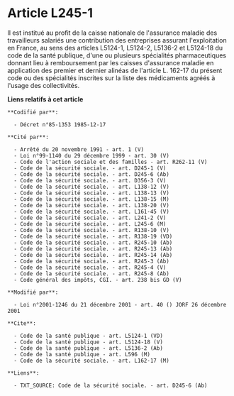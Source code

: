 # Article L245-1

Il est institué au profit de la caisse nationale de l'assurance maladie des travailleurs salariés une contribution des
entreprises assurant l'exploitation en France, au sens des articles L5124-1, L5124-2, L5136-2 et L5124-18 du code de la santé
publique, d'une ou plusieurs spécialités pharmaceutiques donnant lieu à remboursement par les caisses d'assurance maladie en
application des premier et dernier alinéas de l'article L. 162-17 du présent code ou des spécialités inscrites sur la liste
des médicaments agréés à l'usage des collectivités.

**Liens relatifs à cet article**

	**Codifié par**:

	  - Décret n°85-1353 1985-12-17

	**Cité par**:

	  - Arrêté du 20 novembre 1991 - art. 1 (V)
	  - Loi n°99-1140 du 29 décembre 1999 - art. 30 (V)
	  - Code de l'action sociale et des familles - art. R262-11 (V)
	  - Code de la sécurité sociale. - art. D245-1 (V)
	  - Code de la sécurité sociale. - art. D245-6 (Ab)
	  - Code de la sécurité sociale. - art. D356-3 (V)
	  - Code de la sécurité sociale. - art. L138-12 (V)
	  - Code de la sécurité sociale. - art. L138-13 (V)
	  - Code de la sécurité sociale. - art. L138-15 (M)
	  - Code de la sécurité sociale. - art. L138-20 (V)
	  - Code de la sécurité sociale. - art. L161-45 (V)
	  - Code de la sécurité sociale. - art. L241-2 (V)
	  - Code de la sécurité sociale. - art. L245-6 (M)
	  - Code de la sécurité sociale. - art. R138-10 (V)
	  - Code de la sécurité sociale. - art. R138-19 (VD)
	  - Code de la sécurité sociale. - art. R245-10 (Ab)
	  - Code de la sécurité sociale. - art. R245-13 (Ab)
	  - Code de la sécurité sociale. - art. R245-14 (Ab)
	  - Code de la sécurité sociale. - art. R245-3 (Ab)
	  - Code de la sécurité sociale. - art. R245-4 (V)
	  - Code de la sécurité sociale. - art. R245-8 (Ab)
	  - Code général des impôts, CGI. - art. 238 bis GD (V)

	**Modifié par**:

	  - Loi n°2001-1246 du 21 décembre 2001 - art. 40 () JORF 26 décembre 2001

	**Cite**:

	  - Code de la santé publique - art. L5124-1 (VD)
	  - Code de la santé publique - art. L5124-18 (V)
	  - Code de la santé publique - art. L5136-2 (Ab)
	  - Code de la santé publique - art. L596 (M)
	  - Code de la sécurité sociale. - art. L162-17 (M)

	**Liens**:

	  - TXT_SOURCE: Code de la sécurité sociale. - art. D245-6 (Ab)

